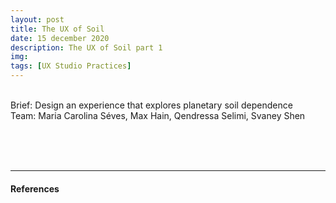 ```yaml
---
layout: post
title: The UX of Soil
date: 15 december 2020
description: The UX of Soil part 1
img: 
tags: [UX Studio Practices] 
---
```


<p class="about-content-box"> 
<br> 
Brief: Design an experience that explores planetary soil dependence
<BR>
Team: Maria Carolina Séves, Max Hain, Qendressa Selimi, Svaney Shen
<br><br></p>


<br>
<br>

***

#### References
